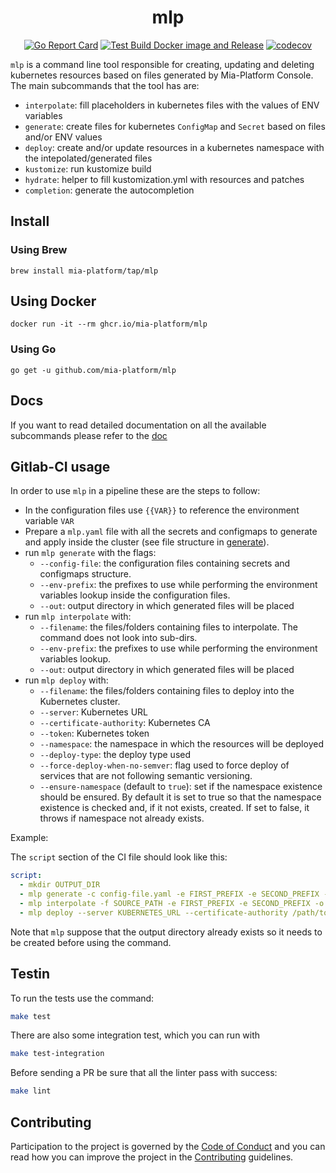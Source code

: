 <div align="center">

# mlp

[![Go Report Card](https://goreportcard.com/badge/github.com/mia-platform/mlp)](https://goreportcard.com/report/github.com/mia-platform/mlp)
[![Test Build Docker image and Release](https://github.com/mia-platform/mlp/actions/workflows/test-build-docker-release.yml/badge.svg)](https://github.com/mia-platform/mlp/actions/workflows/test-build-docker-release.yml)
[![codecov](https://codecov.io/gh/mia-platform/mlp/branch/main/graph/badge.svg)](https://codecov.io/gh/mia-platform/mlp)

</div>


`mlp` is a command line tool responsible for creating, updating and deleting kubernetes resources based on files
generated by Mia-Platform Console.
The main subcommands that the tool has are:

- `interpolate`: fill placeholders in kubernetes files with the values of ENV variables
- `generate`: create files for kubernetes `ConfigMap` and `Secret` based on files and/or ENV values
- `deploy`: create and/or update resources in a kubernetes namespace with the intepolated/generated files
- `kustomize`: run kustomize build
- `hydrate`: helper to fill kustomization.yml with resources and patches
- `completion`: generate the autocompletion

## Install

### Using Brew

```
brew install mia-platform/tap/mlp
```

## Using Docker

```
docker run -it --rm ghcr.io/mia-platform/mlp
```

### Using Go

```
go get -u github.com/mia-platform/mlp
```

## Docs

If you want to read detailed documentation on all the available subcommands please refer to the [doc](./docs)

## Gitlab-CI usage

In order to use `mlp` in a pipeline these are the steps to follow:

- In the configuration files use `{{VAR}}` to reference the environment variable `VAR`
- Prepare a `mlp.yaml` file with all the secrets and configmaps to generate and apply inside the cluster (see file structure in [generate](./docs/40_generate.md)).
- run `mlp generate` with the flags:
  - `--config-file`: the configuration files containing secrets and configmaps structure.
  - `--env-prefix`: the prefixes to use while performing the environment variables lookup inside the configuration files.
  - `--out`: output directory in which generated files will be placed
- run `mlp interpolate` with:
  - `--filename`: the files/folders containing files to interpolate. The command does not look into sub-dirs.
  - `--env-prefix`: the prefixes to use while performing the environment variables lookup.
  - `--out`: output directory in which generated files will be placed
- run `mlp deploy` with:
  - `--filename`: the files/folders containing files to deploy into the Kubernetes cluster.
  - `--server`: Kubernetes URL
  - `--certificate-authority`: Kubernetes CA
  - `--token`: Kubernetes token
  - `--namespace`: the namespace in which the resources will be deployed
  - `--deploy-type`: the deploy type used
  - `--force-deploy-when-no-semver`: flag used to force deploy of services that are not following semantic versioning.
  - `--ensure-namespace` (default to `true`): set if the namespace existence should be ensured. By default it is set to true so that the namespace existence is checked and, if it not exists, created. If set to false, it throws if namespace not already exists.

Example:

The `script` section of the CI file should look like this:

```yaml
script:
  - mkdir OUTPUT_DIR
  - mlp generate -c config-file.yaml -e FIRST_PREFIX -e SECOND_PREFIX -o OUTPUT_DIR
  - mlp interpolate -f SOURCE_PATH -e FIRST_PREFIX -e SECOND_PREFIX -o OUTPUT_DIR
  - mlp deploy --server KUBERNETES_URL --certificate-authority /path/to/kubernetes/ca.pem --token KUBERNETES_TOKEN -f OUTPUT_DIR -n KUBERNETES_NAMESPACE --deploy-type DEPLOY_TYPE --force-deploy-when-no-semver=FORCE_DEPLOY_WHEN_NO_SEMVER
```

Note that `mlp` suppose that the output directory already exists so it needs to be created before using the command.

## Testin

To run the tests use the command:

```sh
make test
```

There are also some integration test, which you can run with

```sh
make test-integration
```

Before sending a PR be sure that all the linter pass with success:

```sh
make lint
```

## Contributing

Participation to the project is governed by the [Code of Conduct](./CODE_OF_CONDUCT.md) and you can read
how you can improve the project in the [Contributing](./CONTRIBUTING.md) guidelines.
